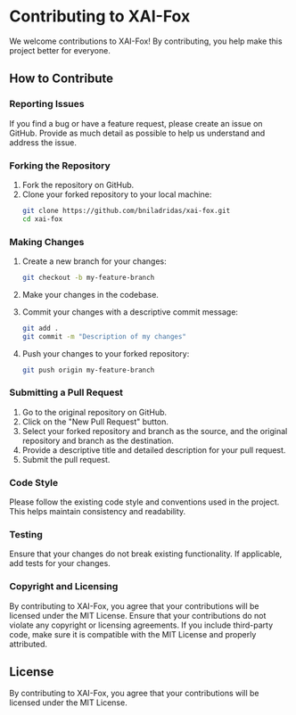 # Contributing to XAI-Fox

We welcome contributions to XAI-Fox! By contributing, you help make this project better for everyone.

## How to Contribute

### Reporting Issues

If you find a bug or have a feature request, please create an issue on GitHub. Provide as much detail as possible to help us understand and address the issue.

### Forking the Repository

1. Fork the repository on GitHub.
2. Clone your forked repository to your local machine:
   ```bash
   git clone https://github.com/bniladridas/xai-fox.git
   cd xai-fox
   ```

### Making Changes

1. Create a new branch for your changes:
   ```bash
   git checkout -b my-feature-branch
   ```

2. Make your changes in the codebase.

3. Commit your changes with a descriptive commit message:
   ```bash
   git add .
   git commit -m "Description of my changes"
   ```

4. Push your changes to your forked repository:
   ```bash
   git push origin my-feature-branch
   ```

### Submitting a Pull Request

1. Go to the original repository on GitHub.
2. Click on the "New Pull Request" button.
3. Select your forked repository and branch as the source, and the original repository and branch as the destination.
4. Provide a descriptive title and detailed description for your pull request.
5. Submit the pull request.

### Code Style

Please follow the existing code style and conventions used in the project. This helps maintain consistency and readability.

### Testing

Ensure that your changes do not break existing functionality. If applicable, add tests for your changes.

### Copyright and Licensing

By contributing to XAI-Fox, you agree that your contributions will be licensed under the MIT License. Ensure that your contributions do not violate any copyright or licensing agreements. If you include third-party code, make sure it is compatible with the MIT License and properly attributed.

## License

By contributing to XAI-Fox, you agree that your contributions will be licensed under the MIT License.